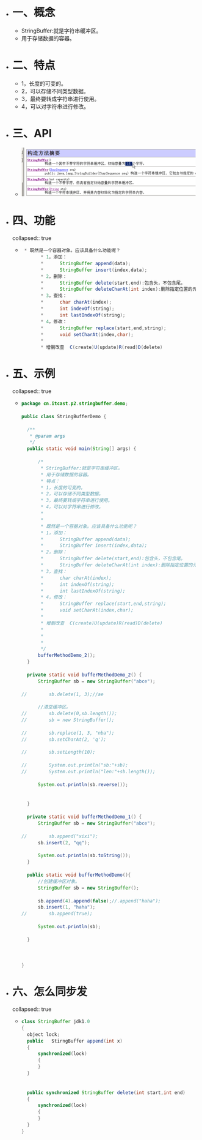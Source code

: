 - # 一、概念
	- StringBuffer:就是字符串缓冲区。
	- 用于存储数据的容器。
- # 二、特点
	- 1，长度的可变的。
	- 2，可以存储不同类型数据。
	- 3，最终要转成字符串进行使用。
	- 4，可以对字符串进行修改。
- # 三、API
	- ![image.png](../assets/image_1687863850336_0.png)
- # 四、功能
  collapsed:: true
	- ```java
	   * 既然是一个容器对象。应该具备什么功能呢？
	  		 * 1，添加：
	  		 * 		StringBuffer append(data);
	  		 * 		StringBuffer insert(index,data);
	  		 * 2，删除：
	  		 * 		StringBuffer delete(start,end):包含头，不包含尾。
	  		 * 		StringBuffer deleteCharAt(int index):删除指定位置的元素 
	  		 * 3，查找：
	  		 * 		char charAt(index);
	  		 * 		int indexOf(string);
	  		 * 		int lastIndexOf(string);
	  		 * 4，修改：
	  		 * 		StringBuffer replace(start,end,string);
	  		 * 		void setCharAt(index,char);
	  		 * 
	  		 * 增删改查  C(create)U(update)R(read)D(delete) 
	  ```
- # 五、示例
  collapsed:: true
	- ```java
	  package cn.itcast.p2.stringbuffer.demo;
	  
	  public class StringBufferDemo {
	  
	  	/**
	  	 * @param args
	  	 */
	  	public static void main(String[] args) {
	  
	  		/*
	  		 * StringBuffer:就是字符串缓冲区。
	  		 * 用于存储数据的容器。
	  		 * 特点：
	  		 * 1，长度的可变的。 
	  		 * 2，可以存储不同类型数据。
	  		 * 3，最终要转成字符串进行使用。
	  		 * 4，可以对字符串进行修改。
	  		 * 
	  		 * 
	  		 * 既然是一个容器对象。应该具备什么功能呢？
	  		 * 1，添加：
	  		 * 		StringBuffer append(data);
	  		 * 		StringBuffer insert(index,data);
	  		 * 2，删除：
	  		 * 		StringBuffer delete(start,end):包含头，不包含尾。
	  		 * 		StringBuffer deleteCharAt(int index):删除指定位置的元素 
	  		 * 3，查找：
	  		 * 		char charAt(index);
	  		 * 		int indexOf(string);
	  		 * 		int lastIndexOf(string);
	  		 * 4，修改：
	  		 * 		StringBuffer replace(start,end,string);
	  		 * 		void setCharAt(index,char);
	  		 * 
	  		 * 增删改查  C(create)U(update)R(read)D(delete) 
	  		 * 
	  		 * 
	  		 * 
	  		 */
	  		bufferMethodDemo_2();
	  	}
	  	
	  	private static void bufferMethodDemo_2() {
	  		StringBuffer sb = new StringBuffer("abce");
	  		
	  //		sb.delete(1, 3);//ae
	  		
	  		//清空缓冲区。
	  //		sb.delete(0,sb.length());
	  //		sb = new StringBuffer();
	  		
	  //		sb.replace(1, 3, "nba");
	  //		sb.setCharAt(2, 'q');
	  		
	  //		sb.setLength(10);
	  		
	  //		System.out.println("sb:"+sb);
	  //		System.out.println("len:"+sb.length());
	  		
	  		System.out.println(sb.reverse());
	  		
	  		
	  	}
	  
	  	private static void bufferMethodDemo_1() {
	  		StringBuffer sb = new StringBuffer("abce");
	  		
	  //		sb.append("xixi");
	  		sb.insert(2, "qq");
	  		
	  		System.out.println(sb.toString());
	  	}
	  
	  	public static void bufferMethodDemo(){
	  		//创建缓冲区对象。
	  		StringBuffer sb = new StringBuffer();
	  		
	  		sb.append(4).append(false);//.append("haha");
	  		sb.insert(1, "haha");
	  //		sb.append(true);
	  		
	  		System.out.println(sb);
	  		
	  	}
	  	
	  	
	  
	  }
	  
	  ```
- # 六、怎么同步发
  collapsed:: true
	- ```java
	  class StringBuffer jdk1.0
	  {
	  	object lock;
	  	public   StirngBuffer append(int x)
	  	{
	  		synchronized(lock)
	  		{
	  		}
	  	}
	  	
	  	
	  	public synchronized StringBuffer delete(int start,int end)
	  	{
	  		synchronized(lock)
	  		{
	  		}
	  	}
	  }
	  ```